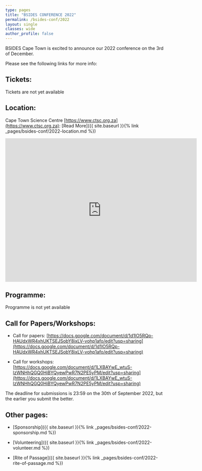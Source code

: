 ```yaml
---
type: pages
title: "BSIDES CONFERENCE 2022"
permalink: /bsides-conf/2022
layout: single
classes: wide
author_profile: false
---
```

<p>BSIDES Cape Town is excited to announce our 2022 conference on the 3rd of  December.</p>
<p>Please see the following links for more info:</p>



## Tickets:
Tickets are not yet available

## Location:
Cape Town Science Centre [https://www.ctsc.org.za](https://www.ctsc.org.za): 
[Read More]({{ site.baseurl }}{% link _pages/bsides-conf/2022-location.md %}) 
<iframe src="https://www.google.com/maps/embed?pb=!1m18!1m12!1m3!1d3310.1161613661575!2d18.461793015165348!3d-33.93814033009232!2m3!1f0!2f0!3f0!3m2!1i1024!2i768!4f13.1!3m3!1m2!1s0x1dcc5d058484eba7%3A0xd4bb85c829464c5!2sCape%20Town%20Science%20Centre!5e0!3m2!1sen!2sza!4v1646655787351!5m2!1sen!2sza" width="600" height="450" style="border:0;" allowfullscreen="" loading="lazy"></iframe>

## Programme:
Programme is not yet available  

## Call for Papers/Workshops:
- Call for papers:  [https://docs.google.com/document/d/1d1lO5RQp-HAUdxWR4xhUKTSEJSobY8ixLV-vohp1afo/edit?usp=sharing](https://docs.google.com/document/d/1d1lO5RQp-HAUdxWR4xhUKTSEJSobY8ixLV-vohp1afo/edit?usp=sharing)

[//]: # ([Closed]&#40;{{ site.baseurl }}{% link _pages/bsides-conf/2022-cfp.md %}&#41; )

- Call for workshops:  [https://docs.google.com/document/d/1LXBAYwE_wtuS-lzWNHhQGQ0HiBYQyewPwR7N2PE5yPM/edit?usp=sharing](https://docs.google.com/document/d/1LXBAYwE_wtuS-lzWNHhQGQ0HiBYQyewPwR7N2PE5yPM/edit?usp=sharing)

The deadline for submissions is 23:59 on the 30th of September 2022, but the earlier you submit the better. 

[//]: # ([Closed]&#40;{{ site.baseurl }}{% link _pages/bsides-conf/2022-cfw.md %}&#41; )

## Other pages:
  
- [Sponsorship]({{ site.baseurl }}{% link _pages/bsides-conf/2022-sponsorship.md %})  
  
- [Volunteering]({{ site.baseurl }}{% link _pages/bsides-conf/2022-volunteer.md %})  

- [Rite of Passage]({{ site.baseurl }}{% link _pages/bsides-conf/2022-rite-of-passage.md %})  

